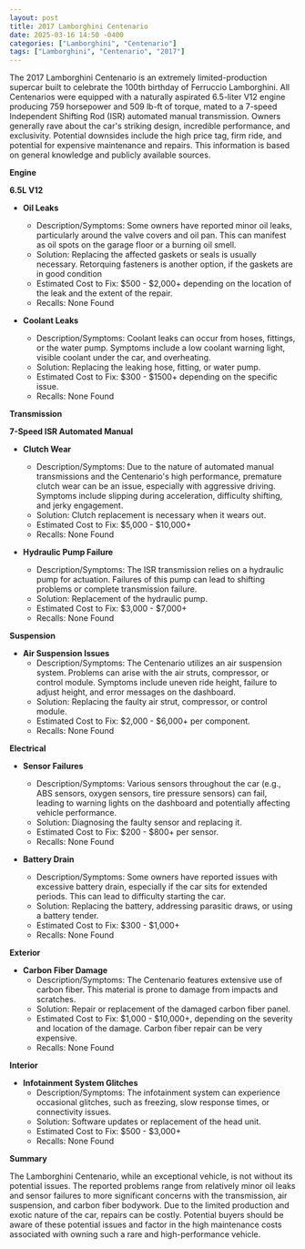 ```yaml
---
layout: post
title: 2017 Lamborghini Centenario
date: 2025-03-16 14:50 -0400
categories: ["Lamborghini", "Centenario"]
tags: ["Lamborghini", "Centenario", "2017"]
---
```

The 2017 Lamborghini Centenario is an extremely limited-production supercar built to celebrate the 100th birthday of Ferruccio Lamborghini. All Centenarios were equipped with a naturally aspirated 6.5-liter V12 engine producing 759 horsepower and 509 lb-ft of torque, mated to a 7-speed Independent Shifting Rod (ISR) automated manual transmission. Owners generally rave about the car's striking design, incredible performance, and exclusivity. Potential downsides include the high price tag, firm ride, and potential for expensive maintenance and repairs. This information is based on general knowledge and publicly available sources.

**Engine**

**6.5L V12**

*   **Oil Leaks**
    *   Description/Symptoms: Some owners have reported minor oil leaks, particularly around the valve covers and oil pan. This can manifest as oil spots on the garage floor or a burning oil smell.
    *   Solution: Replacing the affected gaskets or seals is usually necessary. Retorquing fasteners is another option, if the gaskets are in good condition
    *   Estimated Cost to Fix: $500 - $2,000+ depending on the location of the leak and the extent of the repair.
    *   Recalls: None Found

* **Coolant Leaks**
    * Description/Symptoms: Coolant leaks can occur from hoses, fittings, or the water pump. Symptoms include a low coolant warning light, visible coolant under the car, and overheating.
    * Solution: Replacing the leaking hose, fitting, or water pump.
    * Estimated Cost to Fix: $300 - $1500+ depending on the specific issue.
    * Recalls: None Found

**Transmission**

**7-Speed ISR Automated Manual**

*   **Clutch Wear**
    *   Description/Symptoms: Due to the nature of automated manual transmissions and the Centenario's high performance, premature clutch wear can be an issue, especially with aggressive driving. Symptoms include slipping during acceleration, difficulty shifting, and jerky engagement.
    *   Solution: Clutch replacement is necessary when it wears out.
    *   Estimated Cost to Fix: $5,000 - $10,000+
    *   Recalls: None Found

*   **Hydraulic Pump Failure**
    *   Description/Symptoms: The ISR transmission relies on a hydraulic pump for actuation. Failures of this pump can lead to shifting problems or complete transmission failure.
    *   Solution: Replacement of the hydraulic pump.
    *   Estimated Cost to Fix: $3,000 - $7,000+
    *   Recalls: None Found

**Suspension**

*   **Air Suspension Issues**
    *   Description/Symptoms: The Centenario utilizes an air suspension system. Problems can arise with the air struts, compressor, or control module. Symptoms include uneven ride height, failure to adjust height, and error messages on the dashboard.
    *   Solution: Replacing the faulty air strut, compressor, or control module.
    *   Estimated Cost to Fix: $2,000 - $6,000+ per component.
    *   Recalls: None Found

**Electrical**

*   **Sensor Failures**
    *   Description/Symptoms: Various sensors throughout the car (e.g., ABS sensors, oxygen sensors, tire pressure sensors) can fail, leading to warning lights on the dashboard and potentially affecting vehicle performance.
    *   Solution: Diagnosing the faulty sensor and replacing it.
    *   Estimated Cost to Fix: $200 - $800+ per sensor.
    *   Recalls: None Found

*   **Battery Drain**
    *   Description/Symptoms: Some owners have reported issues with excessive battery drain, especially if the car sits for extended periods. This can lead to difficulty starting the car.
    *   Solution: Replacing the battery, addressing parasitic draws, or using a battery tender.
    *   Estimated Cost to Fix: $300 - $1,000+
    *   Recalls: None Found

**Exterior**

*   **Carbon Fiber Damage**
    *   Description/Symptoms: The Centenario features extensive use of carbon fiber. This material is prone to damage from impacts and scratches.
    *   Solution: Repair or replacement of the damaged carbon fiber panel.
    *   Estimated Cost to Fix: $1,000 - $10,000+, depending on the severity and location of the damage. Carbon fiber repair can be very expensive.
    *   Recalls: None Found

**Interior**

*   **Infotainment System Glitches**
    *   Description/Symptoms: The infotainment system can experience occasional glitches, such as freezing, slow response times, or connectivity issues.
    *   Solution: Software updates or replacement of the head unit.
    *   Estimated Cost to Fix: $500 - $3,000+
    *   Recalls: None Found

**Summary**

The Lamborghini Centenario, while an exceptional vehicle, is not without its potential issues. The reported problems range from relatively minor oil leaks and sensor failures to more significant concerns with the transmission, air suspension, and carbon fiber bodywork. Due to the limited production and exotic nature of the car, repairs can be costly. Potential buyers should be aware of these potential issues and factor in the high maintenance costs associated with owning such a rare and high-performance vehicle.


